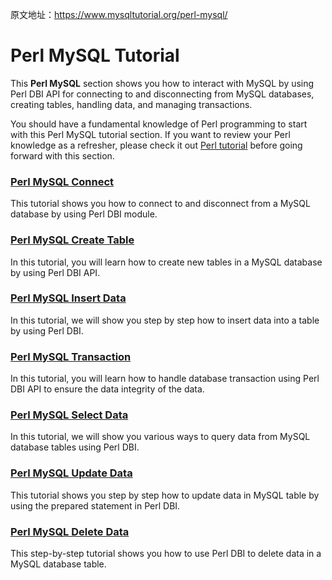 原文地址：https://www.mysqltutorial.org/perl-mysql/



# Perl MySQL Tutorial



This **Perl MySQL** section shows you how to interact with MySQL by using Perl DBI API for connecting to and disconnecting from MySQL databases, creating tables, handling data, and managing transactions.

You should have a fundamental knowledge of Perl programming to start with this Perl MySQL tutorial section. If you want to review your Perl knowledge as a refresher, please check it out [Perl tutorial](https://www.perltutorial.org/) before going forward with this section.

### [Perl MySQL Connect](https://www.mysqltutorial.org/perl-mysql/perl-mysql-connect/)

This tutorial shows you how to connect to and disconnect from a MySQL database by using Perl DBI module.

### [Perl MySQL Create Table](https://www.mysqltutorial.org/perl-mysql/perl-mysql-create-table/)

In this tutorial, you will learn how to create new tables in a MySQL database by using Perl DBI API.

### [Perl MySQL Insert Data](https://www.mysqltutorial.org/perl-mysql/perl-mysql-insert/)

In this tutorial, we will show you step by step how to insert data into a table by using Perl DBI.

### [Perl MySQL Transaction](https://www.mysqltutorial.org/perl-mysql/perl-mysql-transaction/)

In this tutorial, you will learn how to handle database transaction using Perl DBI API to ensure the data integrity of the data.

### [Perl MySQL Select Data](https://www.mysqltutorial.org/perl-mysql/perl-mysql-select/)

In this tutorial, we will show you various ways to query data from MySQL database tables using Perl DBI.

### [Perl MySQL Update Data](https://www.mysqltutorial.org/perl-mysql/perl-mysql-update-data/)

This tutorial shows you step by step how to update data in MySQL table by using the prepared statement in Perl DBI.

### [Perl MySQL Delete Data](https://www.mysqltutorial.org/perl-mysql/perl-mysql-delete-data/)

This step-by-step tutorial shows you how to use Perl DBI to delete data in a MySQL database table.

